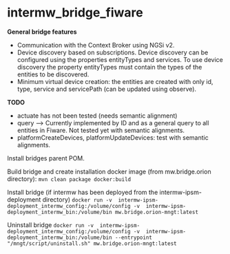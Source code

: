 # intermw_bridge_fiware


**General bridge features**
* Communication with the Context Broker using NGSi v2.
* Device discovery based on subscriptions. Device discovery can be configured using the properties entityTypes and services. To use device discovery the property entityTypes must contain the types of the entities to be discovered.
* Minimum virtual device creation: the entities are created with only id, type, service  and servicePath (can be updated using observe).


__TODO__
* actuate has not been tested (needs semantic alignment)
* query --> Currently implemented by ID and as a general query to all entities in Fiware. Not tested yet with semantic alignments.
* platformCreateDevices, platformUpdateDevices: test with semantic alignments.


Install bridges parent POM.


Build bridge and create installation docker image (from mw.bridge.orion directory):
`mvn clean package docker:build`


Install bridge (if intermw has been deployed from the intermw-ipsm-deployment directory)
`docker run -v  intermw-ipsm-deployment_intermw_config:/volume/config -v  intermw-ipsm-deployment_intermw_bin:/volume/bin mw.bridge.orion-mngt:latest`


Uninstall bridge
`docker run -v  intermw-ipsm-deployment_intermw_config:/volume/config -v  intermw-ipsm-deployment_intermw_bin:/volume/bin --entrypoint "/mngt/script/uninstall.sh" mw.bridge.orion-mngt:latest`
